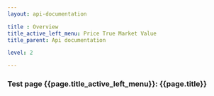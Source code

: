 ```yaml
---
layout: api-documentation

title : Overview
title_active_left_menu: Price True Market Value
title_parent: Api documentation

level: 2

---
```



### Test page {{page.title_active_left_menu}}: {{page.title}}
